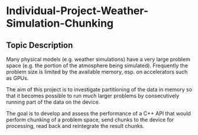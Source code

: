# Individual-Project-Weather-Simulation-Chunking

## Topic Description
Many physical models (e.g. weather simulations) have a very large problem space (e.g. the portion of the atmosphere being simulated). Frequently the problem size is limited by the available memory, esp. on accelerators such as GPUs.

The aim of this project is to investigate partitioning of the data in memory so that it becomes possible to run much larger problems by consecutively running part of the data on the device.

The goal is to develop and assess the performance of a C++ API that would perform chunking of a problem space, send chunks to the device for processing, read back and reintegrate the result chunks. 
